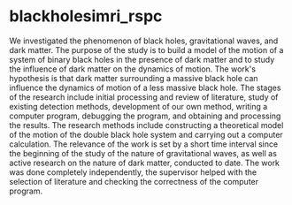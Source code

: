 # blackholesimri_rspc
We investigated the phenomenon of black holes, gravitational waves, and dark matter. 
The purpose of the study is to build a model of the motion of a system of 
binary black holes in the presence of dark matter and to study the influence of 
dark matter on the dynamics of motion. 
The work's hypothesis is that dark matter surrounding a massive black hole 
can influence the dynamics of motion of a less massive black hole. 
The stages of the research include initial processing and review of literature, 
study of existing detection methods, development of our own method, writing a 
computer program, debugging the program, and obtaining and processing the 
results. 
The research methods include constructing a theoretical model of the 
motion of the double black hole system and carrying out a computer calculation. 
The relevance of the work is set by a short time interval since the beginning 
of the study of the nature of gravitational waves, as well as active research on the 
nature of dark matter, conducted to date. 
The work was done completely independently, the supervisor helped with 
the selection of literature and checking the correctness of the computer program.
